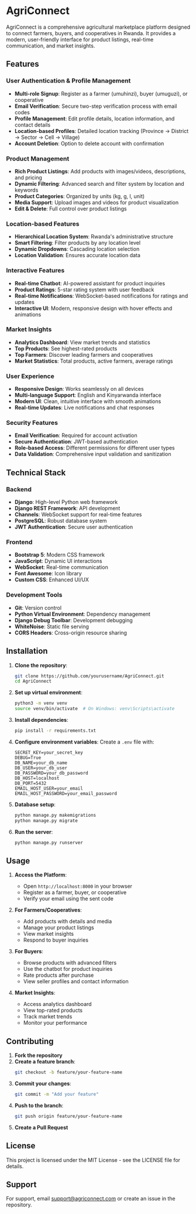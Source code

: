 # AgriConnect

AgriConnect is a comprehensive agricultural marketplace platform designed to connect farmers, buyers, and cooperatives in Rwanda. It provides a modern, user-friendly interface for product listings, real-time communication, and market insights.

## Features

### User Authentication & Profile Management
- **Multi-role Signup**: Register as a farmer (umuhinzi), buyer (umuguzi), or cooperative
- **Email Verification**: Secure two-step verification process with email codes
- **Profile Management**: Edit profile details, location information, and contact details
- **Location-based Profiles**: Detailed location tracking (Province → District → Sector → Cell → Village)
- **Account Deletion**: Option to delete account with confirmation

### Product Management
- **Rich Product Listings**: Add products with images/videos, descriptions, and pricing
- **Dynamic Filtering**: Advanced search and filter system by location and keywords
- **Product Categories**: Organized by units (kg, g, l, unit)
- **Media Support**: Upload images and videos for product visualization
- **Edit & Delete**: Full control over product listings

### Location-based Features
- **Hierarchical Location System**: Rwanda's administrative structure
- **Smart Filtering**: Filter products by any location level
- **Dynamic Dropdowns**: Cascading location selection
- **Location Validation**: Ensures accurate location data

### Interactive Features
- **Real-time Chatbot**: AI-powered assistant for product inquiries
- **Product Ratings**: 5-star rating system with user feedback
- **Real-time Notifications**: WebSocket-based notifications for ratings and updates
- **Interactive UI**: Modern, responsive design with hover effects and animations

### Market Insights
- **Analytics Dashboard**: View market trends and statistics
- **Top Products**: See highest-rated products
- **Top Farmers**: Discover leading farmers and cooperatives
- **Market Statistics**: Total products, active farmers, average ratings

### User Experience
- **Responsive Design**: Works seamlessly on all devices
- **Multi-language Support**: English and Kinyarwanda interface
- **Modern UI**: Clean, intuitive interface with smooth animations
- **Real-time Updates**: Live notifications and chat responses

### Security Features
- **Email Verification**: Required for account activation
- **Secure Authentication**: JWT-based authentication
- **Role-based Access**: Different permissions for different user types
- **Data Validation**: Comprehensive input validation and sanitization

## Technical Stack

### Backend
- **Django**: High-level Python web framework
- **Django REST Framework**: API development
- **Channels**: WebSocket support for real-time features
- **PostgreSQL**: Robust database system
- **JWT Authentication**: Secure user authentication

### Frontend
- **Bootstrap 5**: Modern CSS framework
- **JavaScript**: Dynamic UI interactions
- **WebSocket**: Real-time communication
- **Font Awesome**: Icon library
- **Custom CSS**: Enhanced UI/UX

### Development Tools
- **Git**: Version control
- **Python Virtual Environment**: Dependency management
- **Django Debug Toolbar**: Development debugging
- **WhiteNoise**: Static file serving
- **CORS Headers**: Cross-origin resource sharing

## Installation

1. **Clone the repository**:
   ```bash
   git clone https://github.com/yourusername/AgriConnect.git
   cd AgriConnect
   ```

2. **Set up virtual environment**:
   ```bash
   python3 -m venv venv
   source venv/bin/activate  # On Windows: venv\Scripts\activate
   ```

3. **Install dependencies**:
   ```bash
   pip install -r requirements.txt
   ```

4. **Configure environment variables**:
   Create a `.env` file with:
   ```
   SECRET_KEY=your_secret_key
   DEBUG=True
   DB_NAME=your_db_name
   DB_USER=your_db_user
   DB_PASSWORD=your_db_password
   DB_HOST=localhost
   DB_PORT=5432
   EMAIL_HOST_USER=your_email
   EMAIL_HOST_PASSWORD=your_email_password
   ```

5. **Database setup**:
   ```bash
   python manage.py makemigrations
   python manage.py migrate
   ```

6. **Run the server**:
   ```bash
   python manage.py runserver
   ```

## Usage

1. **Access the Platform**:
   - Open `http://localhost:8000` in your browser
   - Register as a farmer, buyer, or cooperative
   - Verify your email using the sent code

2. **For Farmers/Cooperatives**:
   - Add products with details and media
   - Manage your product listings
   - View market insights
   - Respond to buyer inquiries

3. **For Buyers**:
   - Browse products with advanced filters
   - Use the chatbot for product inquiries
   - Rate products after purchase
   - View seller profiles and contact information

4. **Market Insights**:
   - Access analytics dashboard
   - View top-rated products
   - Track market trends
   - Monitor your performance

## Contributing

1. **Fork the repository**
2. **Create a feature branch**:
   ```bash
   git checkout -b feature/your-feature-name
   ```
3. **Commit your changes**:
   ```bash
   git commit -m "Add your feature"
   ```
4. **Push to the branch**:
   ```bash
   git push origin feature/your-feature-name
   ```
5. **Create a Pull Request**

## License

This project is licensed under the MIT License - see the LICENSE file for details.

## Support

For support, email support@agriconnect.com or create an issue in the repository.

